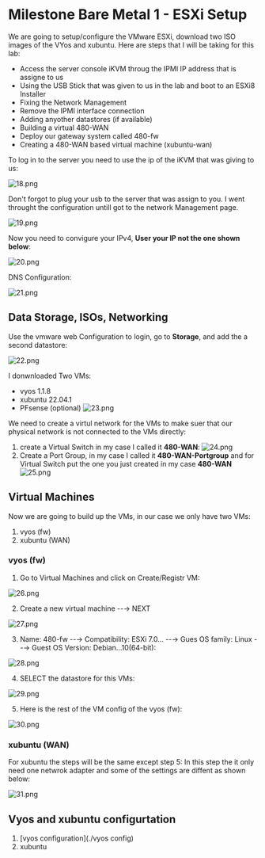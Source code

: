 # Milestone Bare Metal 1 - ESXi Setup
We are going to setup/configure the VMware ESXi, download two ISO images of the VYos and xubuntu. Here are steps that I will be taking for this lab:
<!--StartFragment-->
*   Access the server console iKVM throug the IPMI IP address that is assigne to us
*   Using the USB Stick that was given to us in the lab and boot to an ESXi8 Installer
*   Fixing the Network Management
*   Remove the IPMI interface connection
*   Adding anyother datastores (if available)
*   Building a virtual 480-WAN
*   Deploy our gateway system called 480-fw
*   Creating a 480-WAN based virtual machine (xubuntu-wan)
<!--EndFragment-->

To log in to the server you need to use the ip of the iKVM that was giving to us:

![18.png](./images/18.png)

Don't forgot to plug your usb to the server that was assign to you. I went throught the configuration untill  got to the network Management page.

![19.png](./images/19.png)

Now you need to convigure your IPv4, **User your IP not the one shown below**:

![20.png](./images/20.png)

DNS Configuration:

![21.png](./images/21.png)

## Data Storage, ISOs, Networking
Use the vmware web Configuration to login, go to **Storage**, and add the a second datastore:

![22.png](./images/22.png)

I donwnloaded Two VMs:
* vyos 1.1.8
* xubuntu 22.04.1
* PFsense (optional)
![23.png](./images/23.png)

We need to create a virtul network for the VMs to make suer that our physical network is not connected to the VMs directly:

1. create a Virtual Switch in my case I called it **480-WAN**:
![24.png](./images/24.png)
2. Create a Port Group, in my case I called it **480-WAN-Portgroup** and for Virtual Switch put the one you just created in my case **480-WAN**
![25.png](./images/25.png)

## Virtual Machines
Now we are going to build up the VMs, in our case we only have two VMs:
1. vyos (fw)
2. xubuntu (WAN)

### vyos (fw)
1. Go to Virtual Machines and click on Create/Registr VM:

![26.png](./images/26.png)

2. Create a new virtual machine --→ NEXT

![27.png](./images/27.png)

3. Name: 480-fw --→ Compatibility: ESXi 7.0… --→ Gues OS family: Linux --→ Guest OS Version: Debian...10(64-bit):

![28.png](./images/28.png)

4. SELECT the datastore for this VMs:

![29.png](./images/29.png)

5. Here is the rest of the VM config of the vyos (fw):

![30.png](./images/30.png)

### xubuntu (WAN)
For xubuntu the steps will be the same except step 5:
In this step the it only need one netwrok adapter and some of the settings are diffent as shown below:

![31.png](./images/31.png)

## Vyos and xubuntu configurtation
1. [vyos configuration](./vyos config)
2. xubuntu












